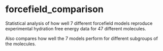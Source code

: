 # forcefield_comparison

Statistical analysis of how well 7 different forcefield models reproduce experimental hydration free energy data for 47 different molecules.

Also compares how well the 7 models perform for different subgroups of the molecules.
